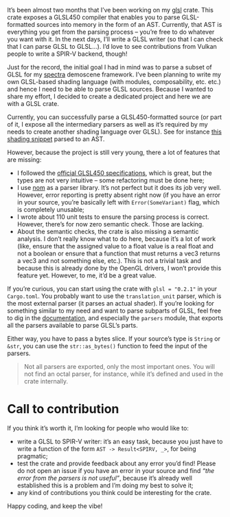 It’s been almost two months that I’ve been working on my [glsl](https://crates.io/crates/glsl) crate. This crate
exposes a GLSL450 compiler that enables you to parse GLSL-formatted sources into memory in the form of an
AST. Currently, that AST is everything you get from the parsing process – you’re free to do whatever you want
with it. In the next days, I’ll write a GLSL writer (so that I can check that I can parse GLSL to GLSL…). I’d
love to see contributions from Vulkan people to write a SPIR-V backend, though!

Just for the record, the initial goal I had in mind was to parse a subset of GLSL for my
[spectra](https://github.com/phaazon/spectra) demoscene framework. I’ve been planning to write my own GLSL-based
shading language (with modules, composability, etc. etc.) and hence I need to be able to parse GLSL sources.
Because I wanted to share my effort, I decided to create a dedicated project and here we are with a GLSL crate.

Currently, you can successfully parse a GLSL450-formatted source (or part of it, I expose all the intermediary
parsers as well as it’s required by my needs to create another shading language over GLSL). See for instance
[this shading snippet](https://gist.github.com/phaazon/fbe7a9c26bdea4a7262d2ea028c578ce) parsed to an AST.

However, because the project is still very young, there a lot of features that are missing:

- I followed the [official GLSL450 specifications](https://www.khronos.org/registry/OpenGL/specs/gl/GLSLangSpec.4.50.pdf),
  which is great, but the types are not very intuitive – some refactoring must be done here;
- I use [nom](https://crates.io/crates/nom) as a parser library. It’s not perfect but it does its job very well.
  However, error reporting is pretty absent right now (if you have an error in your source, you’re
  basically left with `Error(SomeVariant)` flag, which is completely unusable;
- I wrote about 110 unit tests to ensure the parsing process is correct. However, there’s for now zero semantic
  check. Those are lacking.
- About the semantic checks, the crate is also missing a semantic analysis. I don’t really know what to do here,
  because it’s a lot of work (like, ensure that the assigned value to a float value is a real float and not a
  boolean or ensure that a function that must returns a vec3 returns a vec3 and not something else, etc.). This
  is not a trivial task and because this is already done by the OpenGL drivers, I won’t provide this feature
  yet. However, to me, it’d be a great value.

If you’re curious, you can start using the crate with `glsl = "0.2.1"` in your `Cargo.toml`. You probably want
to use the `translation_unit` parser, which is the most external parser (it parses an actual shader). If you’re
looking for something similar to my need and want to parse subparts of GLSL, feel free to dig in the
[documentation](https://docs.rs/glsl), and especially the `parsers` module, that exports all the parsers
available to parse GLSL’s parts.

Either way, you have to pass a bytes slice. If your source’s type is `String` or `&str`, you can use the 
`str::as_bytes()` function to feed the input of the parsers.

> Not all parsers are exported, only the most important ones. You will not find an octal parser, for instance,
> while it’s defined and used in the crate internally.

# Call to contribution

If you think it’s worth it, I’m looking for people who would like to:

- write a GLSL to SPIR-V writer: it’s an easy task, because you just have to write a function of the
  form `AST -> Result<SPIRV, _>`, for being pragmatic;
- test the crate and provide feedback about any error you’d find! Please do not open an issue if you have
  an error in your source and find *“the error from the parsers is not useful”*, because it’s already
  well established this is a problem and I’m doing my best to solve it;
- any kind of contributions you think could be interesting for the crate.

Happy coding, and keep the vibe!
